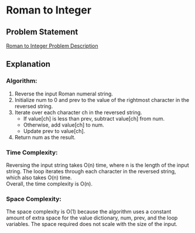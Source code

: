 # Roman to Integer

## Problem Statement
[Roman to Integer Problem Description](https://leetcode.com/problems/roman-to-integer/description/)

## Explanation

### Algorithm:
1. Reverse the input Roman numeral string.
2. Initialize num to 0 and prev to the value of the rightmost character in the reversed string.
3. Iterate over each character ch in the reversed string.
    - If value[ch] is less than prev, subtract value[ch] from num.
    - Otherwise, add value[ch] to num.
    - Update prev to value[ch].
4. Return num as the result.

### Time Complexity:
Reversing the input string takes O(n) time, where n is the length of the input string. The loop iterates through each character in the reversed string, which also takes O(n) time.
<br>
Overall, the time complexity is O(n).

### Space Complexity:
The space complexity is O(1) because the algorithm uses a constant amount of extra space for the value dictionary, num, prev, and the loop variables. The space required does not scale with the size of the input.